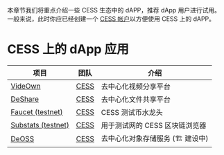 本章节我们将重点介绍一些 CESS 生态中的 dAPP，推荐 dApp 用户进行试用。一般来说，此时你应已经创建一个 [CESS 帐户](../community/cess-account.md)以方便使用 CESS 上的 dAPP。

# CESS 上的 dApp 应用

| 项目                                             | 团队 | 介绍 |
|------------------------------------------------| ------------- | -------------- |
| [VideOwn](https://videown.io/)                 | [CESS](https://cess.cloud/) | 去中心化视频分享平台
| [DeShare](https://cess.cloud/deshare.html)     | [CESS](https://cess.cloud/) | 去中心化文件共享平台 |
| [Faucet (testnet)](https://cess.cloud/faucet.html) | [CESS](https://cess.cloud/) |  CESS 测试币水龙头 |
| [Substats (testnet)](https://substats.cess.cloud/) | [CESS](https://cess.cloud/) | 用于测试网的 CESS 区块链浏览器 |
| [DeOSS](https://docs.cess.cloud/deoss)         | [CESS](https://cess.cloud/) | 去中心化对象存储服务 (🏗 建设中) |
